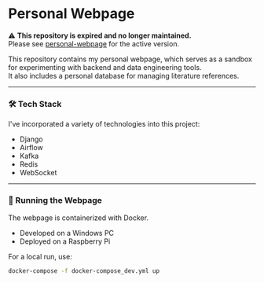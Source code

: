 # Personal Webpage
⚠️ **This repository is expired and no longer maintained.**  
Please see [personal-webpage](https://github.com/Krusovice/personal-webpage) for the active version.

This repository contains my personal webpage, which serves as a sandbox for experimenting with backend and data engineering tools.  
It also includes a personal database for managing literature references.

---

### 🛠️ Tech Stack

I've incorporated a variety of technologies into this project:

- Django
- Airflow
- Kafka
- Redis
- WebSocket

---

### 🚀 Running the Webpage

The webpage is containerized with Docker.

- Developed on a Windows PC
- Deployed on a Raspberry Pi

For a local run, use:

```bash
docker-compose -f docker-compose_dev.yml up
